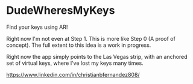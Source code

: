 # DudeWheresMyKeys

Find your keys using AR! 

Right now I'm not even at Step 1. This is more like Step 0 (A proof of concept). The full extent to this idea is a work in progress.

Right now the app simply points to the Las Vegas strip, with an anchored set of virtual keys, where I've lost my keys many times. 

https://www.linkedin.com/in/christianbfernandez808/

